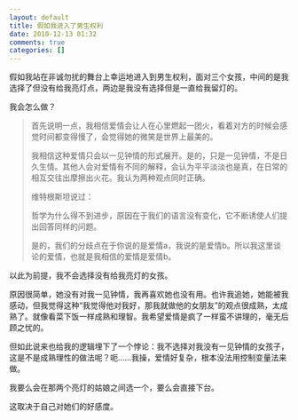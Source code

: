 ```yaml
---
layout: default
title: 假如我进入了男生权利
date: 2010-12-13 01:32
comments: true
categories: []
---
```

假如我站在非诚勿扰的舞台上幸运地进入到男生权利，面对三个女孩，中间的是我选择了但没有给我亮灯点，两边是我没有选择但是一直给我留灯的。

我会怎么做？


<blockquote>首先说明一点，我相信爱情会让人在心里燃起一团火，看着对方的时候会感觉时间都变得慢了，会觉得她的微笑是世界上最美的。

我相信这种爱情只会以一见钟情的形式展开。是的，只是一见钟情，不是日久生情。其他人会对爱情有不同的解释，会认为平平淡淡也是真，在日常的相互交往出摩擦出火花。我认为两种观点同时正确。

维特根斯坦说过：

哲学为什么得不到进步，原因在于我们的语言没有变化，它不断诱使人们提出回答同样的问题。

是的，我们的分歧点在于你说的是爱情a，我说的是爱情b。所以我这里谈论的爱情，也就是我相信的爱情是爱情b。</blockquote>
以此为前提，我不会选择没有给我亮灯的女孩。

原因很简单，她没有对我一见钟情，我再喜欢她也没有用。也许我追她，她能被我感动，但我觉得这种“我觉得他对我好，那我就做他的女朋友”的观点很成熟，太成熟了。就像看菜下饭一样成熟和理智。我希望爱情是疯了一样蛮不讲理的，毫无后顾之忧的。

但如此说来也给我的逻辑埋下了一个悖论：我不选择对我没有一见钟情的女孩子，这是不是成熟理性的做法呢？呃……我操，爱情好复杂，根本没法用控制变量法来做。

我要么会在那两个亮灯的姑娘之间选一个，要么会直接下台。

这取决于自己对她们的好感度。
